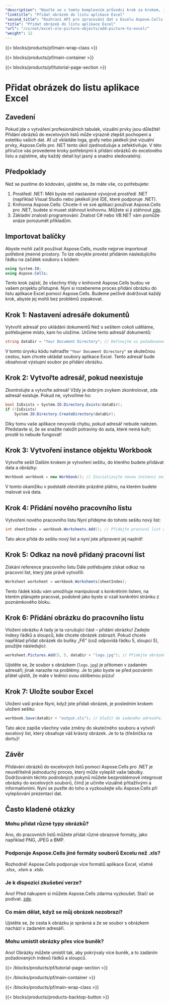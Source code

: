```yaml
---
"description": "Naučte se v tomto komplexním průvodci krok za krokem, jak snadno přidávat obrázky do excelových listů pomocí Aspose.Cells pro .NET. Vylepšete své tabulky."
"linktitle": "Přidat obrázek do listu aplikace Excel"
"second_title": "Rozhraní API pro zpracování dat v Excelu Aspose.Cells v .NET"
"title": "Přidat obrázek do listu aplikace Excel"
"url": "/cs/net/excel-ole-picture-objects/add-picture-to-excel/"
"weight": 12
---
```


{{< blocks/products/pf/main-wrap-class >}}

{{< blocks/products/pf/main-container >}}

{{< blocks/products/pf/tutorial-page-section >}}

# Přidat obrázek do listu aplikace Excel

## Zavedení
Pokud jde o vytváření profesionálních tabulek, vizuální prvky jsou důležité! Přidání obrázků do excelových listů může výrazně zlepšit pochopení a estetiku vašich dat. Ať už vkládáte loga, grafy nebo jakékoli jiné vizuální prvky, Aspose.Cells pro .NET tento úkol zjednodušuje a zefektivňuje. V této příručce vás provedeme kroky potřebnými k přidání obrázků do excelového listu a zajistíme, aby každý detail byl jasný a snadno sledovatelný.
## Předpoklady
Než se pustíme do kódování, ujistěte se, že máte vše, co potřebujete:
1. Prostředí .NET: Měli byste mít nastavené vývojové prostředí .NET (například Visual Studio nebo jakékoli jiné IDE, které podporuje .NET).
2. Knihovna Aspose.Cells: Chcete-li ve své aplikaci používat Aspose.Cells pro .NET, budete si muset stáhnout knihovnu. Můžete si ji stáhnout [zde](https://releases.aspose.com/cells/net/).
3. Základní znalosti programování: Znalost C# nebo VB.NET vám pomůže snáze porozumět příkladům.
## Importovat balíčky
Abyste mohli začít používat Aspose.Cells, musíte nejprve importovat potřebné jmenné prostory. To lze obvykle provést přidáním následujícího řádku na začátek souboru s kódem:
```csharp
using System.IO;
using Aspose.Cells;
```
Tento krok zajistí, že všechny třídy v knihovně Aspose.Cells budou ve vašem projektu přístupné.
Nyní si rozebereme proces přidání obrázku do listu aplikace Excel pomocí Aspose.Cells. Budeme pečlivě dodržovat každý krok, abyste jej mohli bez problémů zopakovat.
## Krok 1: Nastavení adresáře dokumentů
Vytvořit adresář pro ukládání dokumentů
Než s sešitem cokoli uděláme, potřebujeme místo, kam ho uložíme. Určíme tento adresář dokumentů:
```csharp
string dataDir = "Your Document Directory"; // Definujte si požadovanou cestu.
```
V tomto úryvku kódu nahraďte `"Your Document Directory"` se skutečnou cestou, kam chcete ukládat soubory aplikace Excel. Tento adresář bude obsahovat výstupní soubor po přidání obrázku.
## Krok 2: Vytvořte adresář, pokud neexistuje
Zkontrolujte a vytvořte adresář
Vždy je dobrým zvykem zkontrolovat, zda adresář existuje. Pokud ne, vytvoříme ho:
```csharp
bool IsExists = System.IO.Directory.Exists(dataDir);
if (!IsExists)
    System.IO.Directory.CreateDirectory(dataDir);
```
Díky tomu vaše aplikace nevyvolá chybu, pokud adresář nebude nalezen. Představte si, že se snažíte naložit potraviny do auta, které nemá kufr; prostě to nebude fungovat!
## Krok 3: Vytvoření instance objektu Workbook
Vytvořte sešit
Dalším krokem je vytvoření sešitu, do kterého budete přidávat data a obrázky:
```csharp
Workbook workbook = new Workbook(); // Inicializujte novou instanci sešitu.
```
V tomto okamžiku v podstatě otevíráte prázdné plátno, na kterém budete malovat svá data.
## Krok 4: Přidání nového pracovního listu
Vytvoření nového pracovního listu
Nyní přidejme do tohoto sešitu nový list:
```csharp
int sheetIndex = workbook.Worksheets.Add(); // Přidejte pracovní list a získejte jeho index.
```
Tato akce přidá do sešitu nový list a nyní jste připraveni jej naplnit!
## Krok 5: Odkaz na nově přidaný pracovní list
Získání reference pracovního listu
Dále potřebujete získat odkaz na pracovní list, který jste právě vytvořili:
```csharp
Worksheet worksheet = workbook.Worksheets[sheetIndex];
```
Tento řádek kódu vám umožňuje manipulovat s konkrétním listem, na kterém plánujete pracovat, podobně jako byste si vzali konkrétní stránku z poznámkového bloku.
## Krok 6: Přidání obrázku do pracovního listu
Vložení obrázku
A tady je ta vzrušující část – přidání obrázku! Zadejte indexy řádků a sloupců, kde chcete obrázek zobrazit. Pokud chcete například přidat obrázek do buňky „F6“ (což odpovídá řádku 5, sloupci 5), použijte následující:
```csharp
worksheet.Pictures.Add(5, 5, dataDir + "logo.jpg"); // Přidejte obrázek.
```
Ujistěte se, že soubor s obrázkem (`logo.jpg`) je přítomen v zadaném adresáři; jinak narazíte na problémy. Je to jako byste se před pozváním přátel ujistili, že máte v lednici svou oblíbenou pizzu!
## Krok 7: Uložte soubor Excel
Uložení vaší práce
Nyní, když jste přidali obrázek, je posledním krokem uložení sešitu:
```csharp
workbook.Save(dataDir + "output.xls"); // Uložit do zadaného adresáře.
```
Tato akce zapíše všechny vaše změny do skutečného souboru a vytvoří excelový list, který obsahuje váš krásný obrázek. Je to ta {třešnička na dortu}!
## Závěr
Přidávání obrázků do excelových listů pomocí Aspose.Cells pro .NET je neuvěřitelně jednoduchý proces, který může vylepšit vaše tabulky. Dodržováním těchto podrobných pokynů můžete bezproblémově integrovat obrázky do excelových souborů, čímž je učiníte vizuálně přitažlivými a informativními. Nyní se pusťte do toho a vyzkoušejte sílu Aspose.Cells při vylepšování prezentací dat.
## Často kladené otázky
### Mohu přidat různé typy obrázků?
Ano, do pracovních listů můžete přidat různé obrazové formáty, jako například PNG, JPEG a BMP.
### Podporuje Aspose.Cells jiné formáty souborů Excelu než .xls?
Rozhodně! Aspose.Cells podporuje více formátů aplikace Excel, včetně .xlsx, .xlsm a .xlsb.
### Je k dispozici zkušební verze?
Ano! Před nákupem si můžete Aspose.Cells zdarma vyzkoušet. Stačí se podívat. [zde](https://releases.aspose.com/).
### Co mám dělat, když se můj obrázek nezobrazí?
Ujistěte se, že cesta k obrázku je správná a že se soubor s obrázkem nachází v zadaném adresáři.
### Mohu umístit obrázky přes více buněk?
Ano! Obrázky můžete umístit tak, aby pokrývaly více buněk, a to zadáním požadovaných indexů řádků a sloupců.

{{< /blocks/products/pf/tutorial-page-section >}}

{{< /blocks/products/pf/main-container >}}

{{< /blocks/products/pf/main-wrap-class >}}

{{< blocks/products/products-backtop-button >}}